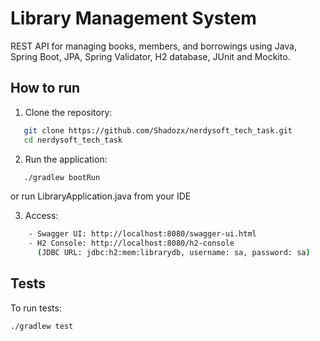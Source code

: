 # Library Management System

REST API for managing books, members, and borrowings using Java, Spring Boot, JPA, Spring Validator, H2 database, JUnit and Mockito.

## How to run

1. Clone the repository:
```bash
   git clone https://github.com/Shadozx/nerdysoft_tech_task.git  
   cd nerdysoft_tech_task
```
2. Run the application:
```bash
   ./gradlew bootRun
```
   or run LibraryApplication.java from your IDE

3. Access:
```bash
    - Swagger UI: http://localhost:8080/swagger-ui.html
    - H2 Console: http://localhost:8080/h2-console  
      (JDBC URL: jdbc:h2:mem:librarydb, username: sa, password: sa)
```

## Tests

To run tests:
```bash
./gradlew test